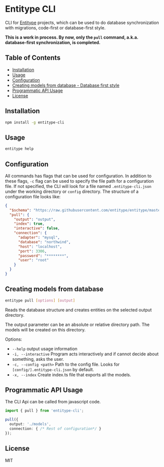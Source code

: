 # Entitype CLI

CLI for [Entitype][entitype-url] projects, which can be used to do database synchronization with migrations, code-first or database-first style.

__This is a work in process. By now, only the `pull` command, a.k.a. database-first synchronization, is completed.__


## Table of Contents

* [Installation](#installation)
* [Usage](#usage)
* [Configuration](#configuration)
* [Creating models from database - Database first style](#creating-models-from-database)
* [Programmatic API Usage](#programmatic-usage)
* [License](#license)

## Installation

```bash
npm install -g entitype-cli
```

## Usage

```bash
entitype help
```

## Configuration

All commands has flags that can be used for configuration.
In addition to these flags, `-c` flag can be used to specify the file path for a configuration file. If not specified, the CLI will look for a file named `.entitype-cli.json` under the working directory or `config` directory.
The structure of a configuration file looks like:

```json
{
  "$schema": "https://raw.githubusercontent.com/entitype/entitype/master/packages/entitype-cli/schema.json",
  "pull": {
    "output": "output",
    "index": true,
    "interactive": false,
    "connection": {
      "adapter": "mysql",
      "database": "northwind",
      "host": "localhost",
      "port": 3306,
      "password": "********",
      "user": "root"
    }
  }
}
```

## Creating models from database

```bash
entitype pull [options] [output]
```

Reads the database structure and creates entities on the selected output directory.

The output parameter can be an absolute or relative directory path. The models will be created on this directory.

Options:

* `--help`               output usage information
* `-i, --interactive`    Program acts interactively and if cannot decide about something, asks the user.
* `-c, --config <path>`  Path to the config file. Looks for `[config/].entitype-cli.json` by default.
* `-x, --index`          Create index.ts file that exports all the models.

## Programmatic API Usage

The CLI Api can be called from javascript code.

```typescript
import { pull } from 'entitype-cli';

pull({
  output: './models',
  connection: { /* Rest of configuration*/ }
});

```

## License

MIT

[entitype-url]: https://github.com/entitype/entitype
